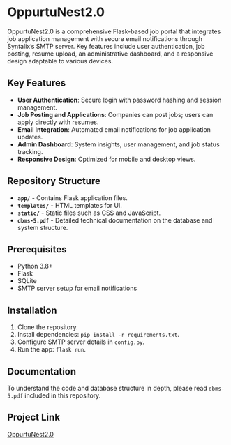 # OppurtuNest2.0

OppurtuNest2.0 is a comprehensive Flask-based job portal that integrates job application management with secure email notifications through Syntalix’s SMTP server. Key features include user authentication, job posting, resume upload, an administrative dashboard, and a responsive design adaptable to various devices.

## Key Features

- **User Authentication**: Secure login with password hashing and session management.
- **Job Posting and Applications**: Companies can post jobs; users can apply directly with resumes.
- **Email Integration**: Automated email notifications for job application updates.
- **Admin Dashboard**: System insights, user management, and job status tracking.
- **Responsive Design**: Optimized for mobile and desktop views.

## Repository Structure

- **`app/`** - Contains Flask application files.
- **`templates/`** - HTML templates for UI.
- **`static/`** - Static files such as CSS and JavaScript.
- **`dbms-5.pdf`** - Detailed technical documentation on the database and system structure.

## Prerequisites

- Python 3.8+
- Flask
- SQLite
- SMTP server setup for email notifications

## Installation

1. Clone the repository.
2. Install dependencies: `pip install -r requirements.txt`.
3. Configure SMTP server details in `config.py`.
4. Run the app: `flask run`.

## Documentation

To understand the code and database structure in depth, please read `dbms-5.pdf` included in this repository.

## Project Link

[OppurtuNest2.0 ](https://oppurtunest.onrender.com) <!-- Replace with actual link -->
